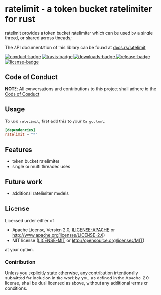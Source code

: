 # ratelimit - a token bucket ratelimiter for rust

ratelimit provides a token bucket ratelimiter which can be used by a single thread, or shared across threads;

The API documentation of this library can be found at
[docs.rs/ratelimit](https://docs.rs/ratelimit/).

[![conduct-badge][]][conduct] [![travis-badge][]][travis] [![downloads-badge][] ![release-badge][]][crate] [![license-badge][]](#license)

[conduct-badge]: https://img.shields.io/badge/%E2%9D%A4-code%20of%20conduct-blue.svg
[travis-badge]: https://img.shields.io/travis/brayniac/ratelimit/master.svg
[downloads-badge]: https://img.shields.io/crates/d/ratelimit.svg
[release-badge]: https://img.shields.io/crates/v/ratelimit.svg
[license-badge]: https://img.shields.io/crates/l/ratelimit.svg
[conduct]: https://brayniac.github.io/conduct
[travis]: https://travis-ci.org/brayniac/ratelimit
[crate]: https://crates.io/crates/ratelimit
[Cargo]: https://github.com/rust-lang/cargo

## Code of Conduct

**NOTE**: All conversations and contributions to this project shall adhere to the [Code of Conduct][conduct]

## Usage

To use `ratelimit`, first add this to your `Cargo.toml`:

```toml
[dependencies]
ratelimit = "*"
```

## Features

* token bucket ratelimiter
* single or multi threaded uses

## Future work

* additional ratelimiter models

## License

Licensed under either of

 * Apache License, Version 2.0, ([LICENSE-APACHE](LICENSE-APACHE) or http://www.apache.org/licenses/LICENSE-2.0)
 * MIT license ([LICENSE-MIT](LICENSE-MIT) or http://opensource.org/licenses/MIT)

at your option.

### Contribution

Unless you explicitly state otherwise, any contribution intentionally
submitted for inclusion in the work by you, as defined in the Apache-2.0
license, shall be dual licensed as above, without any additional terms or
conditions.
